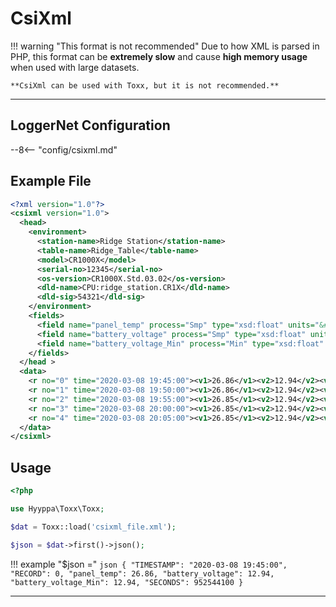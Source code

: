 # CsiXml

!!! warning "This format is not recommended"
    Due to how XML is parsed in PHP, this format can be **extremely slow** and cause **high memory usage** when used with large datasets.

    **CsiXml can be used with Toxx, but it is not recommended.**

---

## LoggerNet Configuration
--8<-- "config/csixml.md"


## Example File

```xml
<?xml version="1.0"?>
<csixml version="1.0">
  <head>
    <environment>
      <station-name>Ridge Station</station-name>
      <table-name>Ridge_Table</table-name>
      <model>CR1000X</model>
      <serial-no>12345</serial-no>
      <os-version>CR1000X.Std.03.02</os-version>
      <dld-name>CPU:ridge_station.CR1X</dld-name>
      <dld-sig>54321</dld-sig>
    </environment>
    <fields>
      <field name="panel_temp" process="Smp" type="xsd:float" units="&#176;C" />
      <field name="battery_voltage" process="Smp" type="xsd:float" units="volts" />
      <field name="battery_voltage_Min" process="Min" type="xsd:float" units="volts" />
    </fields>
  </head >
  <data>
    <r no="0" time="2020-03-08 19:45:00"><v1>26.86</v1><v2>12.94</v2><v3>12.94</v3></r>
    <r no="1" time="2020-03-08 19:50:00"><v1>26.86</v1><v2>12.94</v2><v3>12.94</v3></r>
    <r no="2" time="2020-03-08 19:55:00"><v1>26.85</v1><v2>12.94</v2><v3>12.94</v3></r>
    <r no="3" time="2020-03-08 20:00:00"><v1>26.85</v1><v2>12.94</v2><v3>12.94</v3></r>
    <r no="4" time="2020-03-08 20:05:00"><v1>26.85</v1><v2>12.94</v2><v3>12.93</v3></r>
  </data>
</csixml>
```

## Usage

```php
<?php

use Hyyppa\Toxx\Toxx;

$dat = Toxx::load('csixml_file.xml');

$json = $dat->first()->json();

```

!!! example "$json ="
    ```json
    {
        "TIMESTAMP": "2020-03-08 19:45:00",
        "RECORD": 0,
        "panel_temp": 26.86,
        "battery_voltage": 12.94,
        "battery_voltage_Min": 12.94,
        "SECONDS": 952544100
    }
    ```

---
